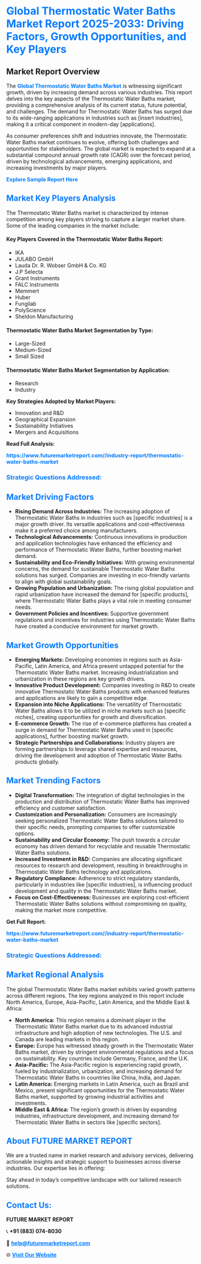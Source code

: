 <h1 style="color: #007BFF;">Global Thermostatic Water Baths Market Report 2025-2033: Driving Factors, Growth Opportunities, and Key Players</h1>

<section id="overview">
<h2>Market Report Overview</h2>
<p>The <a href="https://www.futuremarketreport.com//industry-report/thermostatic-water-baths-market" style="color: #007BFF; text-decoration: none;"><strong>Global Thermostatic Water Baths Market</strong></a> is witnessing significant growth, driven by increasing demand across various industries. This report delves into the key aspects of the Thermostatic Water Baths market, providing a comprehensive analysis of its current status, future potential, and challenges. The demand for Thermostatic Water Baths has surged due to its wide-ranging applications in industries such as [insert industries], making it a critical component in modern-day [applications].</p>
<p>As consumer preferences shift and industries innovate, the Thermostatic Water Baths market continues to evolve, offering both challenges and opportunities for stakeholders. The global market is expected to expand at a substantial compound annual growth rate (CAGR) over the forecast period, driven by technological advancements, emerging applications, and increasing investments by major players.</p>
</section>

<section id="overview">
<p><a href="https://www.futuremarketreport.com//request-sample/reportId=47758" style="color: #007BFF; text-decoration: none;"><strong>Explore Sample Report Here</strong></a></p>
</section>

<section id="key-players">
<h2 style="color: #007BFF;">Market Key Players Analysis</h2>
<p>The Thermostatic Water Baths market is characterized by intense competition among key players striving to capture a larger market share. Some of the leading companies in the market include:</p>
<h4>Key Players Covered in the Thermostatic Water Baths Report:</h4>
<ul><li>IKA</li><li>JULABO GmbH</li><li>Lauda Dr. R. Wobser GmbH &amp; Co. KG</li><li>J.P Selecta</li><li>Grant Instruments</li><li>FALC Instruments</li><li>Memmert</li><li>Huber</li><li>Fungilab</li><li>PolyScience</li><li>Sheldon Manufacturing</li></ul>
<h4>Thermostatic Water Baths Market Segmentation by Type:</h4>
<ul><li>Large-Sized</li><li>Medium-Sized</li><li>Small Sized</li></ul>

<h4>Thermostatic Water Baths Market Segmentation by Application:</h4>
<ul><li>Research</li><li>Industry</li></ul>
<p><strong>Key Strategies Adopted by Market Players:</strong></p>
<ul>
<li>Innovation and R&D</li>
<li>Geographical Expansion</li>
<li>Sustainability Initiatives</li>
<li>Mergers and Acquisitions</li>
</ul>
</section>

<section>
<p><strong>Read Full Analysis: </strong></p><a href="https://www.futuremarketreport.com//industry-report/thermostatic-water-baths-market" style="color: #007BFF; text-decoration: none;"><strong>https://www.futuremarketreport.com//industry-report/thermostatic-water-baths-market</strong></a>
<h3 style="color: #007BFF;">Strategic Questions Addressed:</h3>
</section>

<section id="driving-factors">
<h2 style="color: #007BFF;">Market Driving Factors</h2>
<ul>
<li><strong>Rising Demand Across Industries:</strong> The increasing adoption of Thermostatic Water Baths in industries such as [specific industries] is a major growth driver. Its versatile applications and cost-effectiveness make it a preferred choice among manufacturers.</li>
<li><strong>Technological Advancements:</strong> Continuous innovations in production and application technologies have enhanced the efficiency and performance of Thermostatic Water Baths, further boosting market demand.</li>
<li><strong>Sustainability and Eco-Friendly Initiatives:</strong> With growing environmental concerns, the demand for sustainable Thermostatic Water Baths solutions has surged. Companies are investing in eco-friendly variants to align with global sustainability goals.</li>
<li><strong>Growing Population and Urbanization:</strong> The rising global population and rapid urbanization have increased the demand for [specific products], where Thermostatic Water Baths plays a vital role in meeting consumer needs.</li>
<li><strong>Government Policies and Incentives:</strong> Supportive government regulations and incentives for industries using Thermostatic Water Baths have created a conducive environment for market growth.</li>
</ul>
</section>

<section id="growth-opportunities">
<h2 style="color: #007BFF;">Market Growth Opportunities</h2>
<ul>
<li><strong>Emerging Markets:</strong> Developing economies in regions such as Asia-Pacific, Latin America, and Africa present untapped potential for the Thermostatic Water Baths market. Increasing industrialization and urbanization in these regions are key growth drivers.</li>
<li><strong>Innovative Product Development:</strong> Companies investing in R&D to create innovative Thermostatic Water Baths products with enhanced features and applications are likely to gain a competitive edge.</li>
<li><strong>Expansion into Niche Applications:</strong> The versatility of Thermostatic Water Baths allows it to be utilized in niche markets such as [specific niches], creating opportunities for growth and diversification.</li>
<li><strong>E-commerce Growth:</strong> The rise of e-commerce platforms has created a surge in demand for Thermostatic Water Baths used in [specific applications], further boosting market growth.</li>
<li><strong>Strategic Partnerships and Collaborations:</strong> Industry players are forming partnerships to leverage shared expertise and resources, driving the development and adoption of Thermostatic Water Baths products globally.</li>
</ul>
</section>

<section id="trending-factors">
<h2 style="color: #007BFF;">Market Trending Factors</h2>
<ul>
<li><strong>Digital Transformation:</strong> The integration of digital technologies in the production and distribution of Thermostatic Water Baths has improved efficiency and customer satisfaction.</li>
<li><strong>Customization and Personalization:</strong> Consumers are increasingly seeking personalized Thermostatic Water Baths solutions tailored to their specific needs, prompting companies to offer customizable options.</li>
<li><strong>Sustainability and Circular Economy:</strong> The push towards a circular economy has driven demand for recyclable and reusable Thermostatic Water Baths solutions.</li>
<li><strong>Increased Investment in R&D:</strong> Companies are allocating significant resources to research and development, resulting in breakthroughs in Thermostatic Water Baths technology and applications.</li>
<li><strong>Regulatory Compliance:</strong> Adherence to strict regulatory standards, particularly in industries like [specific industries], is influencing product development and quality in the Thermostatic Water Baths market.</li>
<li><strong>Focus on Cost-Effectiveness:</strong> Businesses are exploring cost-efficient Thermostatic Water Baths solutions without compromising on quality, making the market more competitive.</li>
</ul>
</section>

<section>
<p><strong>Get Full Report: </strong></p><a href="https://www.futuremarketreport.com//industry-report/thermostatic-water-baths-market" style="color: #007BFF; text-decoration: none;"><strong>https://www.futuremarketreport.com//industry-report/thermostatic-water-baths-market</strong></a>
<h3 style="color: #007BFF;">Strategic Questions Addressed:</h3>
</section>


<section id="regional-analysis">
<h2 style="color: #007BFF;">Market Regional Analysis</h2>
<p>The global Thermostatic Water Baths market exhibits varied growth patterns across different regions. The key regions analyzed in this report include North America, Europe, Asia-Pacific, Latin America, and the Middle East & Africa:</p>
<ul>
<li><strong>North America:</strong> This region remains a dominant player in the Thermostatic Water Baths market due to its advanced industrial infrastructure and high adoption of new technologies. The U.S. and Canada are leading markets in this region.</li>
<li><strong>Europe:</strong> Europe has witnessed steady growth in the Thermostatic Water Baths market, driven by stringent environmental regulations and a focus on sustainability. Key countries include Germany, France, and the U.K.</li>
<li><strong>Asia-Pacific:</strong> The Asia-Pacific region is experiencing rapid growth, fueled by industrialization, urbanization, and increasing demand for Thermostatic Water Baths in countries like China, India, and Japan.</li>
<li><strong>Latin America:</strong> Emerging markets in Latin America, such as Brazil and Mexico, present significant opportunities for the Thermostatic Water Baths market, supported by growing industrial activities and investments.</li>
<li><strong>Middle East & Africa:</strong> The region’s growth is driven by expanding industries, infrastructure development, and increasing demand for Thermostatic Water Baths in sectors like [specific sectors].</li>
</ul>
</section>

<footer>
<h2 style="color: #007BFF;">About FUTURE MARKET REPORT</h2>
<p>We are a trusted name in market research and advisory services, delivering actionable insights and strategic support to businesses across diverse industries. Our expertise lies in offering:</p>

<p>Stay ahead in today’s competitive landscape with our tailored research solutions.</p>

<h2 style="color: #007BFF;">Contact Us:</h2>
<p><strong>FUTURE MARKET REPORT</strong></p>
<p>📞 <strong>+91 (883) 074-8030</strong></p>
<p>📧 <strong><a href="mailto:help@futuremarketreport.com" style="color: #007BFF;">help@futuremarketreport.com</a></strong></p>
<p>🌐 <strong><a href="https://www.futuremarketreport.com/" style="color: #007BFF;">Visit Our Website</a></strong></p>
</footer>